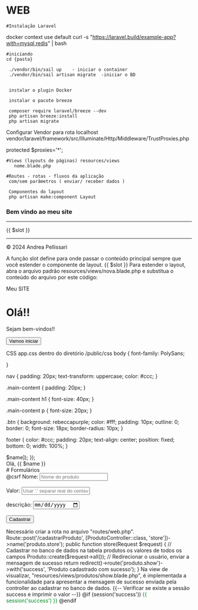 # WEB

    #Instalação Laravel
docker context use default
curl -s "https://laravel.build/example-app?with=mysql,redis" | bash
   
    #iniciando
    cd {pasta}
 
     ./vendor/bin/sail up    - iniciar o container
     ./vendor/bin/sail artisan migrate  -iniciar o BD

    
     instalar o plugin Docker

     instalar o pacote breeze
     
     composer require laravel/breeze --dev
     php artisan breeze:install
     php artisan migrate

Configurar Vendor para rota localhost
vendor/laravel/framework/src/Illuminate/Http/Middleware/TrustProxies.php

   protected $proxies='*';


    #Views (layouts de páginas) resources/views
       nome.blade.php

    #Routes - rotas - fluxos da aplicação
     com/sem parâmetros ( enviar/ receber dados )

     Componentes do layout
     php artisan make:component Layout

   <html>
  <head>
    <title>{{ $title ?? 'Meu site' }}</title>
    <link rel="stylesheet" href="{{ asset('/css/app.css') }}">
  </head>
  <body>
    <nav>
      <h3>Bem vindo ao meu site</h3>
      <hr>
    </nav>
    {{ $slot }}
    <footer>
      <hr/>
      © 2024 Andrea Pellissari
    </footer>
  </body>
</html>

A função slot define para onde passar o conteúdo principal sempre que você estender o componente de layout. {{ $slot }}
Para estender o layout, abra o arquivo padrão resources/views/nova.blade.php e substitua o conteúdo do arquivo por este código: <x-component-name>


<x-layout>
  <x-slot name="title">
    Meu SITE
  </x-slot>
  <div>
	<h1>Olá!!</h1>
	<p>Sejam bem-vindos!!</p>
    <button class="btn">Vamos iniciar</button>
  </div>
</x-layout>

CSS  app.css dentro do diretório /public/css
body {
    font-family: PolySans;

}

nav {
    padding: 20px;
    text-transform: uppercase;
    color: #ccc;
}

.main-content {
    padding: 20px;
}

.main-content h1 {
    font-size: 40px;
}

.main-content p {
    font-size: 20px;
}

.btn {
    background: rebeccapurple;
    color: #fff;
    padding: 10px;
    outline: 0;
    border: 0;
    font-size: 18px;
    border-radius: 10px;
}

footer {
    color: #ccc;
    padding: 20px;
    text-align: center;
    position: fixed;
    bottom: 0;
    width: 100%;
}


<?php
use Illuminate\Support\Facades\Route;

Route::get('/', function () {
  $name = "Aula WEB";
  return view('nova', ['name' => $name]);
});

<div>
  Olá, {{ $name }}
 
</div>


# Formulários

<form action="{{ route('produto.store')}}" method="POST">
    @csrf

    <label>Nome: </label>
    <input type="text" name="nome" id="nome" placeholder="Nome do produto" required><br><br>

    <label>Valor: </label>
    <input type="text" name="valor" id="valor" placeholder="Usar '.' separar real do centavo" required><br><br>

    <label>descrição: </label>
    <input type="date" name="vencimento" id="vencimento" required><br><br>
    
    <button type="submit">Cadastrar</button>

</form>


Necessário criar a rota no arquivo "routes/web.php".

Route::post('/cadastrarProduto', [ProdutoController::class, 'store'])->name('produto.store');

public function store(Request $request)
{
    // Cadastrar no banco de dados na tabela produtos os valores de todos os campos
    Produto::create($request->all());

    // Redirecionar o usuário, enviar a mensagem de sucesso
    return redirect()->route('produto.show')->with('success', 'Produto cadastrado com sucesso');
}


Na view de visualizar, "resources/views/produtos/show.blade.php", é implementada a funcionalidade para apresentar a mensagem de sucesso enviada pela controller ao cadastrar no banco de dados.


{{-- Verificar se existe a sessão success e imprimir o valor --}}
@if (session('success'))
    <span style="color: #082;">
        {{ session('success') }}
    </span>
@endif